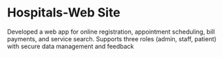 # Hospitals-Web Site
Developed a web app for online registration, appointment scheduling, bill payments, and service search. Supports three roles (admin, staff, patient) with secure data management and feedback
